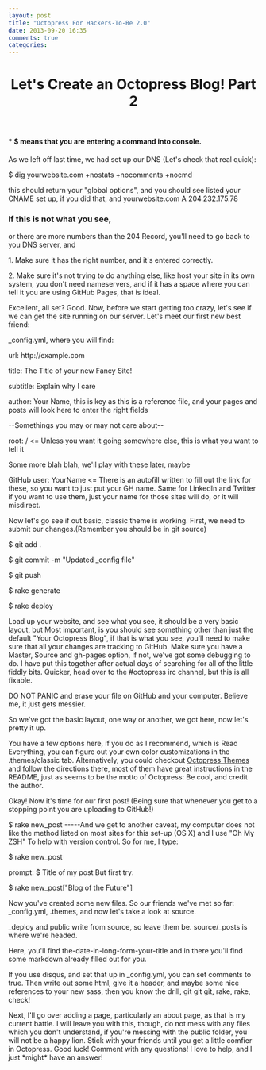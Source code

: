 ```yaml
---
layout: post
title: "Octopress For Hackers-To-Be 2.0"
date: 2013-09-20 16:35
comments: true
categories:
---
```



<header>
  <h1>Let's Create an Octopress Blog! Part 2</h1>
</header>
<h4>* $ means that you are entering a command into console.</h4>

<body>
  <p>As we left off last time, we had set up our DNS (Let's check that real quick):</p>
  <p> $ dig yourwebsite.com +nostats +nocomments +nocmd</p>
  <p> this should return your "global options", and you should see listed your CNAME set up, if you did that, and yourwebsite.com  A  204.232.175.78</p>
 <h3>If this is not what you see,</h3>
 <p>or there are more numbers than the 204 Record, you'll need to go back to you DNS server, and </p>
  <p>1. Make sure it has the right number, and it's entered correctly.</p>
  <p>2. Make sure it's not trying to do anything else, like host your site in its own system, you don't need nameservers, and if it has a space where you can tell it you are using GitHub Pages, that is ideal.</p>
  <p>Excellent, all set? Good. Now, before we start getting too crazy, let's see if we can get the site running on our server. Let's meet our first new best friend: </p>
  <p>_config.yml, where you will find:</p>
  <p>url: http://example.com</p>
  <p>title: The Title of your new Fancy Site!</p>
  <p>subtitle: Explain why I care</p>
  <p>author: Your Name, this is key as this is a reference file, and your pages and posts will look here to enter the right fields</p>
  <p> --Somethings you may or may not care about-- </p>
  <p>root: /  <= Unless you want it going somewhere else, this is what you want to tell it</p>
  <p> Some more blah blah, we'll play with these later, maybe</p>
  <p>GitHub user: YourName <= There is an autofill written to fill out the link for these, so you want to just put your GH name. Same for LinkedIn and Twitter if you want to use them, just your name for those sites will do, or it will misdirect. </p>
  <p>Now let's go see if out basic, classic theme is working. First, we need to submit our changes.(Remember you should be in git source)</p>
  <p>$ git add . </p>
  <p>$ git commit -m "Updated _config file"</p>
  <p>$ git push </p>
  <p>$ rake generate </p>
  <p>$ rake deploy</p>
  <p>Load up your website, and see what you see, it should be a very basic layout, but Most important, is you should see something other than just the default "Your Octopress Blog", if that is what you see, you'll need to make sure that all your changes are tracking to GitHub. Make sure you have a Master, Source and gh-pages option, if not, we've got some debugging to do. I have put this together after actual days of searching for all of the little fiddly bits. Quicker, head over to the #octopress irc channel, but this is all fixable.</p>
  <p>DO NOT PANIC and erase your file on GitHub and your computer. Believe me, it just gets messier.</p>
  <p>So we've got the basic layout, one way or another, we got here, now let's pretty it up.</p>
  <p> You have a few options here, if you do as I recommend, which is Read Everything, you can figure out your own color customizations in the .themes/classic tab. Alternatively, you could checkout <a href =http://opthemes.com/>Octopress Themes</a> and follow the directions there, most of them have great instructions in the README, just as seems to be the motto of Octopress: Be cool, and credit the author.</p>
  <p>Okay! Now it's time for our first post! (Being sure that whenever you get to a stopping point you are uploading to GitHub!)</p>
  <p>$ rake new_post  -----And we get to another caveat, my computer does not like the method listed on most sites for this set-up (OS X) and I use "Oh My ZSH" To help with version control. So for me, I type:</p>
  <p>$ rake new_post </p>
  <p> prompt: $ Title of my post But first try:</p>
  <p>$ rake new_post["Blog of the Future"]</p>
  <p> Now you've created some new files. So our friends we've met so far: _config.yml, .themes, and now let's take a look at source.</p>
  <p>_deploy and public write from source, so leave them be. source/_posts is where we're headed.</p>
  <p>Here, you'll find the-date-in-long-form-your-title and in there you'll find some markdown already filled out for you.</p>
  <p> If you use disqus, and set that up in _config.yml, you can set comments to true. Then write out some html, give it a header, and maybe some nice references to your new sass, then you know the drill, git git git, rake, rake, check!</p>
  <p> Next, I'll go over adding a page, particularly an about page, as that is my current battle. I will leave you with this, though, do not mess with any files which you don't understand, if you're messing with the public folder, you will not be a happy lion. Stick with your friends until you get a little comfier in Octopress. Good luck! Comment with any questions! I love to help, and I just *might* have an answer!</p>
<div id="disqus_thread"></div>
    <script type="text/javascript">
        /* * * CONFIGURATION VARIABLES: EDIT BEFORE PASTING INTO YOUR WEBPAGE * * */
        var disqus_shortname = 'anatomyofaprogrammer'; // required: replace example with your forum shortname

        /* * * DON'T EDIT BELOW THIS LINE * * */
        (function() {
            var dsq = document.createElement('script'); dsq.type = 'text/javascript'; dsq.async = true;
            dsq.src = '//' + disqus_shortname + '.disqus.com/embed.js';
            (document.getElementsByTagName('head')[0] || document.getElementsByTagName('body')[0]).appendChild(dsq);
        })();
    </script>
    <noscript>Please enable JavaScript to view the <a href="http://disqus.com/?ref_noscript">comments powered by Disqus.</a></noscript>
    <a href="http://disqus.com" class="dsq-brlink">comments powered by <span class="logo-disqus">Disqus</span></a>

</body>
